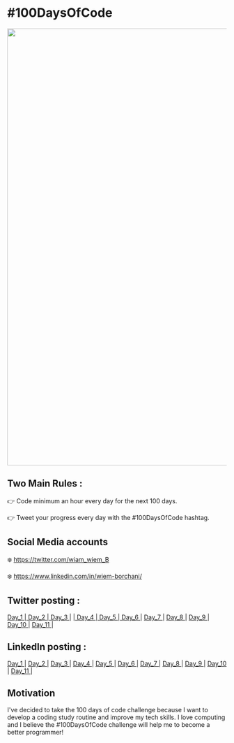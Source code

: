 # #100DaysOfCode

<a href="https://www.100daysofcode.com/">
<img src="https://res.cloudinary.com/practicaldev/image/fetch/s--x_UTPDPk--/c_imagga_scale,f_auto,fl_progressive,h_900,q_auto,w_1600/https://thepracticaldev.s3.amazonaws.com/i/u5d7sosk30lm7pex8lqc.png" width="1000px"> 
   </a>

## Two Main Rules :

👉 Code minimum an hour every day for the next 100 days.

👉 Tweet your progress every day with the #100DaysOfCode hashtag.

## Social Media accounts
❄️ https://twitter.com/wiam_wiem_B

❄️ https://www.linkedin.com/in/wiem-borchani/

##  Twitter posting :
   <a href="https://twitter.com/wiam_wiem_B/status/1382061934418276356"> Day_1 </a> |<a href="https://twitter.com/wiam_wiem_B/status/1382449520492052482"> Day_2 </a> |<a href="https://twitter.com/wiam_wiem_B/status/1382855534546714624"> Day_3 </a> | |<a href="https://twitter.com/wiam_wiem_B/status/1383162674985508877"> Day_4 </a> |<a href="https://twitter.com/wiam_wiem_B/status/1384277420140744714"> Day_5 </a> |<a href="https://twitter.com/wiam_wiem_B/status/1384667368425762816"> Day_6 </a> | <a href="https://twitter.com/wiam_wiem_B/status/1385031644441190403"> Day_7 </a> | <a href=""> Day_8 </a> | <a href="https://twitter.com/wiam_wiem_B/status/1385765721016262657"> Day_9 </a> | <a href="https://twitter.com/wiam_wiem_B/status/1387572864656846849"> Day_10 </a> | <a href="https://twitter.com/wiam_wiem_B/status/1387945851524366336"> Day_11 </a> |
  
##  LinkedIn posting :  
  <a href="https://www.linkedin.com/feed/update/urn:li:activity:6787833561480232960/"> Day_1 </a> | <a href="https://www.linkedin.com/feed/update/urn:li:activity:6788215709500485632//"> Day_2 </a> | <a href="https://www.linkedin.com/feed/update/urn:li:activity:6788631653011988480/"> Day_3 </a> | <a href="https://www.linkedin.com/feed/update/urn:li:activity:6788935037183107072/"> Day_4 </a> | <a href="https://www.linkedin.com/feed/update/urn:li:activity:6790045295590809600/"> Day_5 </a> | <a href="https://www.linkedin.com/feed/update/urn:li:activity:6790434347678760961/"> Day_6 </a> | <a href="https://www.linkedin.com/feed/update/urn:li:activity:6790796195506737152/"> Day_7 </a> | <a href="https://www.linkedin.com/feed/update/urn:li:activity:6791138831857934336/"> Day_8 </a> | <a href="https://www.linkedin.com/feed/update/urn:li:activity:6791532390608080896/"> Day_9 </a> | <a href="https://www.linkedin.com/feed/update/urn:li:activity:6793340252510654464/"> Day_10 </a> | <a href="https://www.linkedin.com/feed/update/urn:li:activity:6793712348298280960/"> Day_11 </a> |
  
  
## Motivation

I've decided to take the 100 days of code challenge because I want to develop a coding study routine and improve my tech skills. I love computing and I believe the #100DaysOfCode challenge will help me to become a better programmer!
